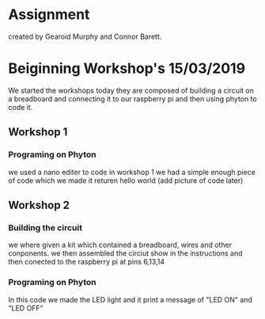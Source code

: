 # Assignment
created by Gearoid Murphy and Connor Barett. 


# Beiginning Workshop's 15/03/2019
We started the workshops today they are composed of building a circuit on a breadboard and connecting it to our raspberry pi and then using phyton to code it.
## Workshop 1
### Programing on Phyton
we used a nano editer to code in workshop 1 we had a simple enough piece of code which we made it returen hello world
(add picture of code later)

## Workshop 2
### Building the circuit
we where given a kit which contained a breadboard, wires and other conponents.
we then assembled the circiut show in the instructions and then conected to the raspberry pi at pins 6,13,14

### Programing on Phyton
In this code we made the LED light and it print a message of "LED ON" and "LED OFF"  
